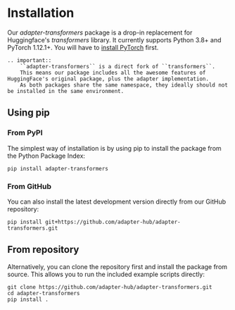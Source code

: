 # Installation

Our *adapter-transformers* package is a drop-in replacement for Huggingface's *transformers* library.
It currently supports Python 3.8+ and PyTorch 1.12.1+. You will have to [install PyTorch](https://pytorch.org/get-started/locally/) first. 

```{eval-rst}
.. important::
    ``adapter-transformers`` is a direct fork of ``transformers``.
    This means our package includes all the awesome features of HuggingFace's original package, plus the adapter implementation.
    As both packages share the same namespace, they ideally should not be installed in the same environment.
```

## Using pip

### From PyPI

The simplest way of installation is by using pip to install the package from the Python Package Index:

```
pip install adapter-transformers
```

### From GitHub

You can also install the latest development version directly from our GitHub repository:

```
pip install git+https://github.com/adapter-hub/adapter-transformers.git
```

## From repository

Alternatively, you can clone the repository first and install the package from source.
This allows you to run the included example scripts directly:

```
git clone https://github.com/adapter-hub/adapter-transformers.git
cd adapter-transformers
pip install .
```
